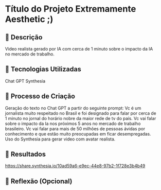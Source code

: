 # Título do Projeto Extremamente Aesthetic ;)

## 📒 Descrição
Video realista gerado por IA com cerca de 1 minuto sobre o impacto da IA no mercado de trabalho. 

## 🤖 Tecnologias Utilizadas
Chat GPT
Synthesia

## 🧐 Processo de Criação
Geração do texto no Chat GPT a partir do seguinte prompt:
Vc é um jornalista muito respeitado no Brasil e foi designado para falar por cerca de 1 minuto no jornal do horário nobre da maior rede de tv do país. Vc vai falar sobre o impacto da Ia nos próximos 5 anos no mercado de trabalho brasileiro. Vc vai falar para mais de 50 milhões de pessoas ávidas por conhecimento e que estão muito preocupadas em ficar desempregadas. 
Uso do Synthesia para gerar video com  avatar realista. 

## 🚀 Resultados
https://share.synthesia.io/10ad59a6-e9ec-44e8-97b2-1f728e3b4b49

## 💭 Reflexão (Opcional)

